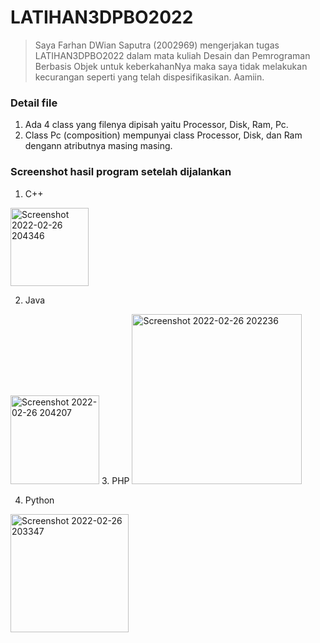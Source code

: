 # LATIHAN3DPBO2022

> Saya Farhan DWian Saputra (2002969) mengerjakan tugas LATIHAN3DPBO2022 dalam mata kuliah Desain dan Pemrograman Berbasis Objek untuk keberkahanNya maka saya tidak melakukan kecurangan seperti yang telah dispesifikasikan. Aamiin.

### Detail file

1. Ada 4 class yang filenya dipisah yaitu Processor, Disk, Ram, Pc.
2. Class Pc (composition) mempunyai class Processor, Disk, dan Ram dengann atributnya masing masing.

### Screenshot hasil program setelah dijalankan

1. C++

<img width="125" alt="Screenshot 2022-02-26 204346" src="https://user-images.githubusercontent.com/68465767/155847450-025f60f2-7960-4f94-94b7-f7c2c50c0649.png">

2. Java

<img width="142" alt="Screenshot 2022-02-26 204207" src="https://user-images.githubusercontent.com/68465767/155847458-590f904e-a36e-4734-aa2a-914f50497461.png">
3. PHP

<img width="272" alt="Screenshot 2022-02-26 202236" src="https://user-images.githubusercontent.com/68465767/155847462-086b07c8-8ad4-45f9-a5d4-ade2a4471aff.png">

4. Python

<img width="189" alt="Screenshot 2022-02-26 203347" src="https://user-images.githubusercontent.com/68465767/155847465-c036c031-c117-4efe-9c6d-8e697fb9670d.png">
